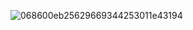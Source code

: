 ![068600eb25629669344253011e43194](https://github.com/pretendwang/Django-movies-project/assets/160380346/04fc4ade-68f0-4649-a4f1-3b223b1ec4dd)



